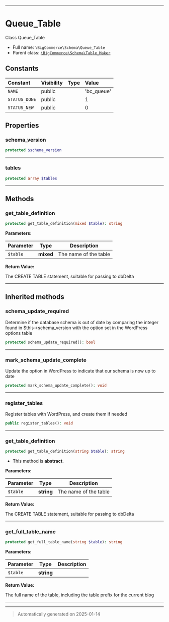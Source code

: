 ***

# Queue_Table

Class Queue_Table



* Full name: `\BigCommerce\Schema\Queue_Table`
* Parent class: [`\BigCommerce\Schema\Table_Maker`](./classes/BigCommerce/Schema/Table_Maker.md)


## Constants

| Constant | Visibility | Type | Value |
|:---------|:-----------|:-----|:------|
|`NAME`|public| |&#039;bc_queue&#039;|
|`STATUS_DONE`|public| |1|
|`STATUS_NEW`|public| |0|

## Properties


### schema_version



```php
protected $schema_version
```







***

### tables



```php
protected array $tables
```







***

## Methods


### get_table_definition



```php
protected get_table_definition(mixed $table): string
```








**Parameters:**

| Parameter | Type | Description |
|-----------|------|-------------|
| `$table` | **mixed** | The name of the table |


**Return Value:**

The CREATE TABLE statement, suitable for passing to dbDelta




***


## Inherited methods


### schema_update_required

Determine if the database schema is out of date
by comparing the integer found in $this->schema_version
with the option set in the WordPress options table

```php
protected schema_update_required(): bool
```












***

### mark_schema_update_complete

Update the option in WordPress to indicate that
our schema is now up to date

```php
protected mark_schema_update_complete(): void
```












***

### register_tables

Register tables with WordPress, and create them if needed

```php
public register_tables(): void
```












***

### get_table_definition



```php
protected get_table_definition(string $table): string
```




* This method is **abstract**.



**Parameters:**

| Parameter | Type | Description |
|-----------|------|-------------|
| `$table` | **string** | The name of the table |


**Return Value:**

The CREATE TABLE statement, suitable for passing to dbDelta




***

### get_full_table_name



```php
protected get_full_table_name(string $table): string
```








**Parameters:**

| Parameter | Type | Description |
|-----------|------|-------------|
| `$table` | **string** |  |


**Return Value:**

The full name of the table, including the
table prefix for the current blog




***


***
> Automatically generated on 2025-01-14

